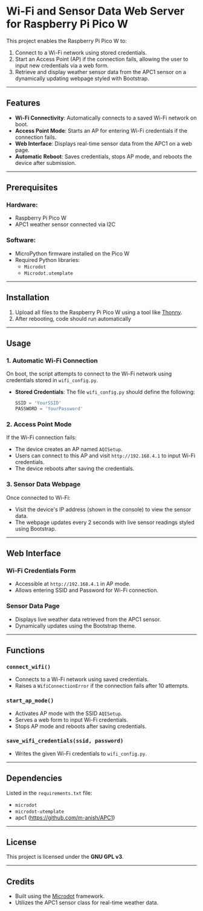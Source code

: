 # Wi-Fi and Sensor Data Web Server for Raspberry Pi Pico W

This project enables the Raspberry Pi Pico W to:
1. Connect to a Wi-Fi network using stored credentials.
2. Start an Access Point (AP) if the connection fails, allowing the user to input new credentials via a web form.
3. Retrieve and display weather sensor data from the APC1 sensor on a dynamically updating webpage styled with Bootstrap.

---

## Features

- **Wi-Fi Connectivity**: Automatically connects to a saved Wi-Fi network on boot.
- **Access Point Mode**: Starts an AP for entering Wi-Fi credentials if the connection fails.
- **Web Interface**: Displays real-time sensor data from the APC1 on a web page.
- **Automatic Reboot**: Saves credentials, stops AP mode, and reboots the device after submission.

---

## Prerequisites

### Hardware:
- Raspberry Pi Pico W
- APC1 weather sensor connected via I2C

### Software:
- MicroPython firmware installed on the Pico W
- Required Python libraries: 
  - `Microdot`
  - `Microdot.utemplate`

---

## Installation

1. Upload all files to the Raspberry Pi Pico W using a tool like [Thonny](https://thonny.org/).
2. After rebooting, code should run automatically

---

## Usage

### 1. Automatic Wi-Fi Connection
On boot, the script attempts to connect to the Wi-Fi network using credentials stored in `wifi_config.py`. 

- **Stored Credentials**: The file `wifi_config.py` should define the following:
  ```python
  SSID = 'YourSSID'
  PASSWORD = 'YourPassword'
  ```

### 2. Access Point Mode
If the Wi-Fi connection fails:
- The device creates an AP named `AQISetup`.
- Users can connect to this AP and visit `http://192.168.4.1` to input Wi-Fi credentials.
- The device reboots after saving the credentials.

### 3. Sensor Data Webpage
Once connected to Wi-Fi:
- Visit the device's IP address (shown in the console) to view the sensor data.
- The webpage updates every 2 seconds with live sensor readings styled using Bootstrap.

---

## Web Interface

### **Wi-Fi Credentials Form**
- Accessible at `http://192.168.4.1` in AP mode.
- Allows entering SSID and Password for Wi-Fi connection.

### **Sensor Data Page**
- Displays live weather data retrieved from the APC1 sensor.
- Dynamically updates using the Bootstrap theme.

---

## Functions

### `connect_wifi()`
- Connects to a Wi-Fi network using saved credentials.
- Raises a `WifiConnectionError` if the connection fails after 10 attempts.

### `start_ap_mode()`
- Activates AP mode with the SSID `AQISetup`.
- Serves a web form to input Wi-Fi credentials.
- Stops AP mode and reboots after saving credentials.

### `save_wifi_credentials(ssid, password)`
- Writes the given Wi-Fi credentials to `wifi_config.py`.

---

## Dependencies

Listed in the `requirements.txt` file:
- `microdot`
- `microdot-utemplate`
-  apc1 (https://github.com/m-anish/APC1)

---

## License

This project is licensed under the **GNU GPL v3**.

---

## Credits

- Built using the [Microdot](https://github.com/miguelgrinberg/microdot) framework.
- Utilizes the APC1 sensor class for real-time weather data.
